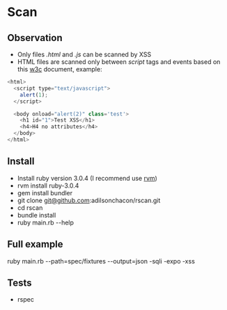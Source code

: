 # Scan

## Observation

- Only files _.html_ and _.js_ can be scanned by XSS
- HTML files are scanned only between _script_ tags and events based on this [w3c](https://www.w3schools.com/tags/ref_eventattributes.asp) document, example:

```javascript
<html>
  <script type="text/javascript">
    alert(1);
  </script>

  <body onload="alert(2)" class='test'>
    <h1 id="1">Test XSS</h1>
    <h4>H4 no attributes</h4>
  </body>
</html>
```

## Install

- Install ruby version 3.0.4 (I recommend use [rvm](https://rvm.io/:rvm))
- rvm install ruby-3.0.4
- gem install bundler
- git clone git@github.com:adilsonchacon/rscan.git
- cd rscan
- bundle install
- ruby main.rb --help
## Full example

ruby main.rb --path=spec/fixtures --output=json -sqli -expo -xss
## Tests

- rspec
